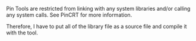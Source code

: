 Pin Tools are restricted from linking with any system libraries and/or calling any system calls. See PinCRT for more information.

Therefore, I have to put all of the library file as a source file and compile it with the tool.

